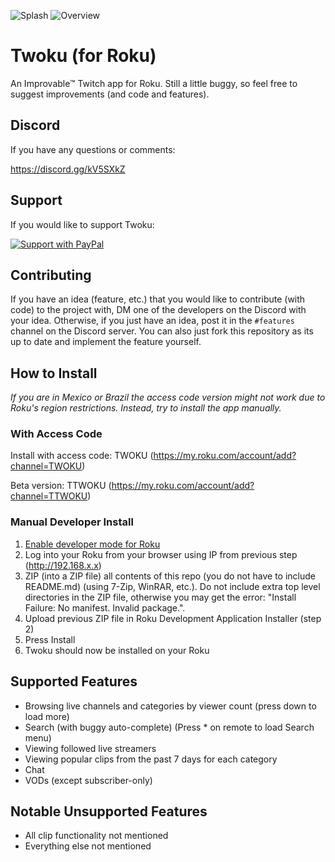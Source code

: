 ![Splash](https://i.imgur.com/lDRu49L.png)
![Overview](https://media.discordapp.net/attachments/791115330680389693/803760770931228692/preview.jpg?width=831&height=467)

# Twoku (for Roku)
An Improvable™ Twitch app for Roku. Still a little buggy, so feel free to suggest improvements (and code and features).

## Discord
If you have any questions or comments:

https://discord.gg/kV5SXkZ

## Support
If you would like to support Twoku:

 [![Support with PayPal](https://www.paypalobjects.com/en_US/i/btn/btn_donateCC_LG.gif)](https://www.paypal.com/cgi-bin/webscr?cmd=_donations&business=YRPQDG5UY26DS&currency_code=CAD&source=url)

## Contributing
If you have an idea (feature, etc.) that you would like to contribute (with code) to the project with, DM one of the developers on the Discord with your idea. Otherwise, if you just have an idea, post it in the ```#features``` channel on the Discord server. You can also just fork this repository as its up to date and implement the feature yourself.

## How to Install
<em>If you are in Mexico or Brazil the access code version might not work due to Roku's region restrictions. Instead, try to install the app manually. </em>
### With Access Code
Install with access code: TWOKU (https://my.roku.com/account/add?channel=TWOKU)

Beta version: TTWOKU (https://my.roku.com/account/add?channel=TTWOKU)

### Manual Developer Install
1. [Enable developer mode for Roku](https://blog.roku.com/developer/developer-setup-guide)
2. Log into your Roku from your browser using IP from previous step (http://192.168.x.x)
3. ZIP (into a ZIP file) all contents of this repo (you do not have to include README.md) (using 7-Zip, WinRAR, etc.). Do not include extra top level directories in the ZIP file, otherwise you may get the error: "Install Failure: No manifest. Invalid package.".
4. Upload previous ZIP file in Roku Development Application Installer (step 2)
5. Press Install
6. Twoku should now be installed on your Roku

## Supported Features
* Browsing live channels and categories by viewer count (press down to load more)
* Search (with buggy auto-complete) (Press * on remote to load Search menu)
* Viewing followed live streamers
* Viewing popular clips from the past 7 days for each category
* Chat
* VODs (except subscriber-only)

## Notable Unsupported Features
* All clip functionality not mentioned
* Everything else not mentioned
